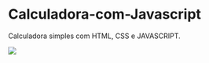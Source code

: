 # Calculadora-com-Javascript

Calculadora simples com HTML, CSS e JAVASCRIPT.

<div>
<img src="https://i.postimg.cc/jdKXhnGn/calc.png">  
</div>
  
